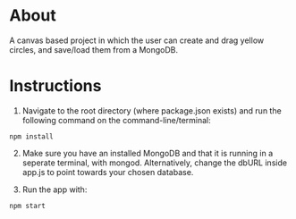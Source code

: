 # About
A canvas based project in which the user can create and drag yellow circles, and save/load them from a MongoDB.

# Instructions
1. Navigate to the root directory (where package.json exists) and run the following command on the command-line/terminal:
```
npm install
```
2. Make sure you have an installed MongoDB and that it is running in a seperate terminal, with mongod. Alternatively, change the dbURL inside app.js to point towards your chosen database. 

3. Run the app with:
```
npm start
```
